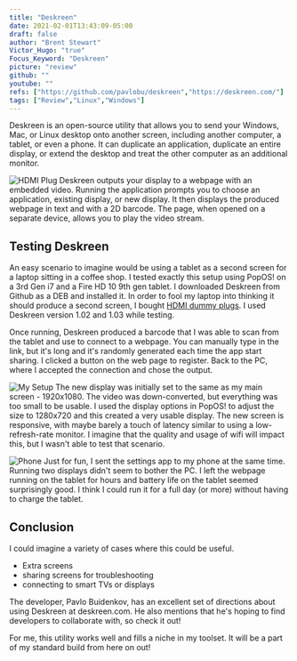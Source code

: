 ```yaml
---
title: "Deskreen"
date: 2021-02-01T13:43:09-05:00
draft: false
author: "Brent Stewart"
Victor_Hugo: "true"
Focus_Keyword: "Deskreen"
picture: "review"
github: ""
youtube: ""
refs: ["https://github.com/pavlobu/deskreen","https://deskreen.com/"]
tags: ["Review","Linux","Windows"]
---
```


Deskreen is an open-source utility that allows you to send your Windows, Mac, or Linux desktop onto another screen, including another computer, a tablet, or even a phone.  It can duplicate an application, duplicate an entire display, or extend the desktop and treat the other computer as an additional monitor.

![HDMI Plug](https://deskreen.com/img/plugs/hdmi.jpg#floatsmallleft)
Deskreen outputs your display to a webpage with an embedded video.  Running the application prompts you to choose an application, existing display, or new display.  It then displays the produced webpage in text and with a 2D barcode.  The page, when opened on a separate device, allows you to play the video stream.

## Testing Deskreen
An easy scenario to imagine would be using a tablet as a second screen for a laptop sitting in a coffee shop.  I tested exactly this setup using PopOS! on a 3rd Gen i7 and a Fire HD 10 9th gen tablet.  I downloaded Deskreen from Github as a DEB and installed it.  In order to fool my laptop into thinking it should produce a second screen, I bought [HDMI dummy plugs](https://www.amazon.com/gp/product/B07C4TWZRM/ref=ppx_yo_dt_b_asin_title_o04_s00?ie=UTF8&psc=1).  I used Deskreen version 1.02 and 1.03 while testing.

Once running, Deskreen produced a barcode that I was able to scan from the tablet and use to connect to a webpage.  You can manually type in the link, but it's long and it's randomly generated each time the app start sharing.  I clicked a button on the web page to register.  Back to the PC, where I accepted the connection and chose the output.

![My Setup](/210201_Deskreen.jpg#floatsmallright)
The new display was initially set to the same as my main screen - 1920x1080.  The video was down-converted, but everything was too small to be usable.  I used the display options in PopOS! to adjust the size to 1280x720 and this created a very usable display.  The new screen is responsive, with maybe barely a touch of latency similar to using a low-refresh-rate monitor.  I imagine that the quality and usage of wifi will impact this, but I wasn't able to test that scenario.

![Phone](/210201_Deskreen2.jpg#floatsmallleft)
Just for fun, I sent the settings app to my phone at the same time.  Running two displays didn't seem to bother the PC.  I left the webpage running on the tablet for hours and battery life on the tablet seemed surprisingly good.  I think I could run it for a full day (or more) without having to charge the tablet.

## Conclusion
I could imagine a variety of cases where this could be useful.
* Extra screens
* sharing screens for troubleshooting
* connecting to smart TVs or displays

The developer, Pavlo Buidenkov, has an excellent set of directions about using Deskreen at deskreen.com.  He also mentions that he's hoping to find developers to collaborate with, so check it out!

For me, this utility works well and fills a niche in my toolset.  It will be a part of my standard build from here on out!